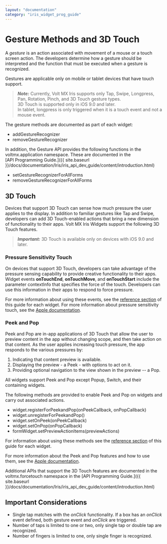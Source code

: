 ```yaml
---
layout: "documentation"
category: "iris_widget_prog_guide"
---
```

                              


Gesture Methods and 3D Touch
============================

A _gesture_ is an action associated with movement of a mouse or a touch screen action. The developers determine how a gesture should be interpreted and the function that must be executed when a gesture is recognized.

Gestures are applicable only on mobile or tablet devices that have touch support.  

> **_Note:_** Currently, Volt MX Iris supports only Tap, Swipe, Longpress, Pan, Rotation, Pinch, and 3D Touch gesture types.  
3D Touch is supported only in iOS 9.0 and later.  
In tablet, longpress is only triggered when it is a touch event and not a mouse event.

The gesture methods are documented as part of each widget:

*   addGestureRecognizer
*   removeGestureRecognizer

In addition, the Gesture API provides the following functions in the voltmx.application namespace. These are documented in the [API Programming Guide.]({{ site.baseurl }}/docs/documentation/Iris/iris_api_dev_guide/content/introduction.html)

*   setGestureRecognizerForAllForms
*   removeGestureRecognizerForAllForms

3D Touch
--------

Devices that support 3D Touch can sense how much pressure the user applies to the display. In addition to familiar gestures like Tap and Swipe, developers can add 3D Touch-enabled actions that bring a new dimension of functionality to their apps. Volt MX Iris Widgets support the following 3D Touch features.

> **_Important:_** 3D Touch is available only on devices with iOS 9.0 and later.

### Pressure Sensitivity Touch

On devices that support 3D Touch, developers can take advantage of the pressure sensing capability to provide creative functionality to their apps. Widget events **onTouchEnd**, **onTouchMove**, and **onTouchStart** include the parameter contextInfo that specifies the force of the touch. Developers can use this information in their apps to respond to force pressure.

For more information about using these events, see the [reference section](WidgetReferences.html) of this guide for each widget. For more information about pressure sensitivity touch, see the [Apple documentation](http://www.apple.com/in/iphone-6s/3d-touch/).

### Peek and Pop

Peek and Pop are in-app applications of 3D Touch that allow the user to preview content in the app without changing scope, and then take action on that content. As the user applies increasing touch pressure, the app responds to the various pressures by:

1.  Indicating that content preview is available.
2.  Displaying the preview - a Peek - with options to act on it.
3.  Providing optional navigation to the view shown in the preview -- a Pop.

All widgets support Peek and Pop except Popup, Switch, and their containing widgets.

The following methods are provided to enable Peek and Pop on widgets and carry out associated actions.

*   widget.registerForPeekandPop(onPeekCallback, onPopCallback)
*   widget.unregisterForPeekandPop()
*   widget.setOnPeek(onPeekCallback)
*   widget.setOnPop(onPopCallback)
*   formWidget.setPreviewActionItems(previewActions)

For information about using these methods see the [reference section](WidgetReferences.html) of this guide for each widget.

For more information about the Peek and Pop features and how to use them, see the [Apple documentation](http://www.apple.com/in/iphone-6s/3d-touch/).

Additional APIs that support the 3D Touch features are documented in the voltmx.forcetouch namespace in the [API Programming Guide.]({{ site.baseurl }}/docs/documentation/Iris/iris_api_dev_guide/content/introduction.html)

Important Considerations
------------------------

*   Single tap matches with the _onClick_ functionality. If a box has an _onClick_ event defined, both gesture event and _onClick_ are triggered.
*   Number of taps is limited to one or two, only single tap or double tap are recognized.
*   Number of fingers is limited to one, only single finger is recognized.

